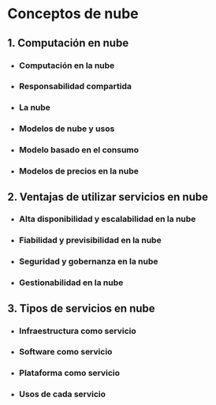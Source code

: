 # Conceptos de nube


## 1. Computación en nube

- ### Computación en la nube
- ### Responsabilidad compartida

- ### La nube

- ### Modelos de nube y usos 

- ### Modelo basado en el consumo

- ### Modelos de precios en la nube

## 2. Ventajas de utilizar servicios en nube

- ### Alta disponibilidad y escalabilidad en la nube

- ### Fiabilidad y previsibilidad en la nube

- ### Seguridad y gobernanza en la nube

- ### Gestionabilidad en la nube

## 3. Tipos de servicios en nube

- ### Infraestructura como servicio

- ### Software como servicio

- ### Plataforma como servicio

- ### Usos de cada servicio
